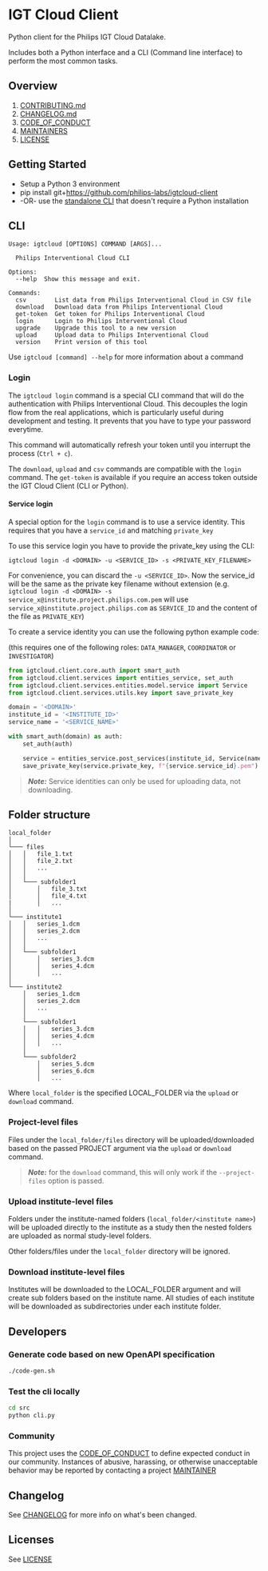 # IGT Cloud Client

Python client for the Philips IGT Cloud Datalake.

Includes both a Python interface and a CLI (Command line interface) to perform the most common tasks.
## Overview

1. [CONTRIBUTING.md](./CONTRIBUTING.md)
2. [CHANGELOG.md](./CHANGELOG.md)
3. [CODE_OF_CONDUCT](./CODE_OF_CONDUCT.md)
4. [MAINTAINERS](./MAINTAINERS.md)
5. [LICENSE](./LICENSE)

## Getting Started

- Setup a Python 3 environment
- pip install git+https://github.com/philips-labs/igtcloud-client
- -OR- use the [standalone CLI](https://github.com/philips-labs/igtcloud-client/releases/latest) that doesn't require a Python installation

## CLI
```
Usage: igtcloud [OPTIONS] COMMAND [ARGS]...                         
                                                                    
  Philips Interventional Cloud CLI                                  
                                                                    
Options:                                                            
  --help  Show this message and exit.                               
                                                                    
Commands:                                                           
  csv        List data from Philips Interventional Cloud in CSV file
  download   Download data from Philips Interventional Cloud        
  get-token  Get token for Philips Interventional Cloud             
  login      Login to Philips Interventional Cloud                  
  upgrade    Upgrade this tool to a new version                     
  upload     Upload data to Philips Interventional Cloud            
  version    Print version of this tool
```

Use ```igtcloud [command] --help``` for more information about a command

### Login

The `igtcloud login` command is a special CLI command that will do the authentication with Philips Interventional Cloud.
This decouples the login flow from the real applications, which is particularly useful during development and testing.
It prevents that you have to type your password everytime.

This command will automatically refresh your token until you interrupt the process (`Ctrl + c`).

The `download`, `upload` and `csv` commands are compatible with the `login` command.
The `get-token` is available if you require an access token outside the IGT Cloud Client (CLI or Python).

#### Service login

A special option for the `login` command is to use a service identity.
This requires that you have a `service_id` and matching `private_key`

To use this service login you have to provide the private_key using the CLI:

`igtcloud login -d <DOMAIN> -u <SERVICE_ID> -s <PRIVATE_KEY_FILENAME>`

For convenience, you can discard the `-u <SERVICE_ID>`. Now the service_id will be the same as the private key filename without extension (e.g. `igtcloud login -d <DOMAIN> -s service_x@institute.project.philips.com.pem` will use `service_x@institute.project.philips.com` as `SERVICE_ID` and the content of the file as `PRIVATE_KEY`)

To create a service identity you can use the following python example code:

(this requires one of the following roles: `DATA_MANAGER`, `COORDINATOR` or `INVESTIGATOR`)
```python
from igtcloud.client.core.auth import smart_auth
from igtcloud.client.services import entities_service, set_auth
from igtcloud.client.services.entities.model.service import Service
from igtcloud.client.services.utils.key import save_private_key

domain = '<DOMAIN>'
institute_id = '<INSTITUTE_ID>'
service_name = '<SERVICE_NAME>'

with smart_auth(domain) as auth:
    set_auth(auth)

    service = entities_service.post_services(institute_id, Service(name=service_name))
    save_private_key(service.private_key, f"{service.service_id}.pem")
```

> **_Note:_** Service identities can only be used for uploading data, not downloading.

## Folder structure

```
local_folder
│
└─── files
│   │   file_1.txt
│   │   file_2.txt
│   │   ...
│   │
│   └─── subfolder1
│       │   file_3.txt
│       │   file_4.txt
|       │   ...
│
└─── institute1
│   │   series_1.dcm
│   │   series_2.dcm
│   │   ...
│   │
│   └─── subfolder1
│       │   series_3.dcm
│       │   series_4.dcm
│       │   ...
│
└─── institute2
    │   series_1.dcm
    │   series_2.dcm
    │   ...
    │
    └─── subfolder1
    │   │   series_3.dcm
    │   │   series_4.dcm
    │   │   ...
    │
    └─── subfolder2
        │   series_5.dcm
        │   series_6.dcm
        │   ...
```

Where `local_folder` is the specified LOCAL_FOLDER via the `upload` or `download` command.

### Project-level files

Files under the `local_folder/files` directory will be uploaded/downloaded based on the passed PROJECT argument via the `upload` or `download` command.

> **_Note:_** for the `download` command, this will only work if the `--project-files` option is passed. 

### Upload institute-level files

Folders under the institute-named folders (`local_folder/<institute name>`) will be uploaded directly to the institute as a study then the nested folders are uploaded as normal study-level folders.

Other folders/files under the `local_folder` directory will be ignored.

### Download institute-level files

Institutes will be downloaded to the LOCAL_FOLDER argument and will create sub folders based on the institute name. All studies of each institute will be downloaded as subdirectories under each institute folder. 

## Developers

### Generate code based on new OpenAPI specification

```BASH
./code-gen.sh
```

### Test the cli locally

```BASH
cd src
python cli.py
```

### Community

This project uses the [CODE_OF_CONDUCT](./CODE_OF_CONDUCT.md) to define expected conduct in our community. Instances of abusive, harassing, or otherwise unacceptable behavior may be reported by contacting a project [MAINTAINER](./MAINTAINERS.md)

## Changelog

See [CHANGELOG](./CHANGELOG.md) for more info on what's been changed.

## Licenses

See [LICENSE](./LICENSE)